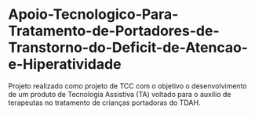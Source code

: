 # Apoio-Tecnologico-Para-Tratamento-de-Portadores-de-Transtorno-do-Deficit-de-Atencao-e-Hiperatividade
Projeto realizado como projeto de TCC com o objetivo o desenvolvimento de um produto de Tecnologia Assistiva (TA) voltado para o auxílio de terapeutas no tratamento de crianças portadoras do TDAH.
